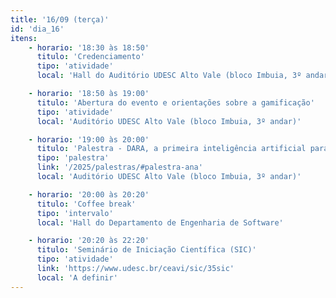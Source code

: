 ```yaml
---
title: '16/09 (terça)'
id: 'dia_16'
itens:
    - horario: '18:30 às 18:50'
      titulo: 'Credenciamento'
      tipo: 'atividade'
      local: 'Hall do Auditório UDESC Alto Vale (bloco Imbuia, 3º andar)'

    - horario: '18:50 às 19:00'
      titulo: 'Abertura do evento e orientações sobre a gamificação'
      tipo: 'atividade'
      local: 'Auditório UDESC Alto Vale (bloco Imbuia, 3º andar)'

    - horario: '19:00 às 20:00'
      titulo: 'Palestra - DARA, a primeira inteligência artificial para gestão pública'
      tipo: 'palestra'
      link: '/2025/palestras/#palestra-ana'
      local: 'Auditório UDESC Alto Vale (bloco Imbuia, 3º andar)'

    - horario: '20:00 às 20:20'
      titulo: 'Coffee break'
      tipo: 'intervalo'
      local: 'Hall do Departamento de Engenharia de Software'

    - horario: '20:20 às 22:20'
      titulo: 'Seminário de Iniciação Científica (SIC)'
      tipo: 'atividade'
      link: 'https://www.udesc.br/ceavi/sic/35sic'
      local: 'A definir'
---
```

